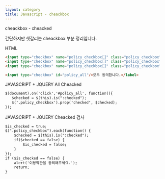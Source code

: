 ```yaml
---
layout: category
title: Javascript - cheackbox 
---
```


cheackbox - cheacked

간단하지만 헷갈리는 cheackbox 부분 정리입니다. 

HTML
```md
<input type="checkbox" name="policy_checkbox[]" class="policy_checkbox"/>
<input type="checkbox" name="policy_checkbox[]" class="policy_checkbox"/>
<input type="checkbox" name="policy_checkbox[]" class="policy_checkbox"/>

<input type="checkbox" id="policy_all"/>모두 동의합니다.</label>
```

JAVASCRIPT + JQUERY All Cheacked
```md
$(document).on('click','#policy_all', function(){
   $checked = $(this).is(":checked");
   $('.policy_checkbox').prop('checked', $checked);
});
```

JAVASCRIPT + JQUERY Cheacked 검사
```md
$is_checked = true;
$(".policy_checkbox").each(function() {
    $checked = $(this).is(":checked");
    if($checked == false) {
        $is_checked = false;
    }
});
if ($is_checked == false) {
    alert('이용약관을 동의해주세요.');
    return;
}
```
